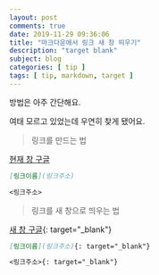 ```yaml
---
layout: post
comments: true
date: 2019-11-29 09:36:06
title: "마크다운에서 링크 새 창 띄우기"
description: "target blank"
subject: blog
categories: [ tip ]
tags: [ tip, markdown, target ]
---
```


방법은 아주 간단해요.

여태 모르고 있었는데 우연히 찾게 됐어요.

> 링크를 만드는 법

[현재 창 구글](https://www.google.com/)

```md
[링크이름](링크주소)
```

```md
<링크주소>
```

> 링크를 새 창으로 띄우는 법

[새 창 구글](https://www.google.com/){: target="_blank"}

```md
[링크이름](링크주소){: target="_blank"}
```

```md
<링크주소>{: target="_blank"}
```